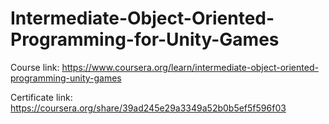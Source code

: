 # Intermediate-Object-Oriented-Programming-for-Unity-Games

Course link: https://www.coursera.org/learn/intermediate-object-oriented-programming-unity-games

Certificate link: https://coursera.org/share/39ad245e29a3349a52b0b5ef5f596f03
